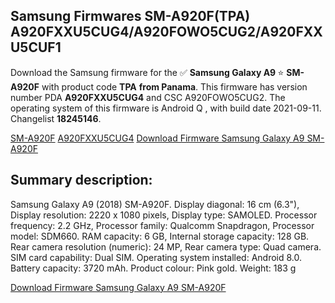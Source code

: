 <h2>Samsung Firmwares SM-A920F(TPA) A920FXXU5CUG4/A920FOWO5CUG2/A920FXXU5CUF1</h2>
Download the Samsung firmware for the ✅ <strong>Samsung Galaxy A9 </strong> ⭐ <strong>SM-A920F</strong> with product code <strong>TPA</strong> <strong> from Panama</strong>. This firmware has version number PDA <strong>A920FXXU5CUG4</strong> and CSC A920FOWO5CUG2. The operating system of this firmware is Android Q , with build date 2021-09-11. Changelist <strong>18245146</strong>.


[SM-A920F](https://samfirm.shop/samsung/model/SM-A920F)
[A920FXXU5CUG4](https://samfirm.shop/samsung/pda/A920FXXU5CUG4)
[Download Firmware Samsung Galaxy A9 SM-A920F](https://samfirm.shop/samsung/firmware/456213)
<h2>Summary description:</h2>
<p>Samsung Galaxy A9 (2018) SM-A920F. Display diagonal: 16 cm (6.3"), Display resolution: 2220 x 1080 pixels, Display type: SAMOLED. Processor frequency: 2.2 GHz, Processor family: Qualcomm Snapdragon, Processor model: SDM660. RAM capacity: 6 GB, Internal storage capacity: 128 GB. Rear camera resolution (numeric): 24 MP, Rear camera type: Quad camera. SIM card capability: Dual SIM. Operating system installed: Android 8.0. Battery capacity: 3720 mAh. Product colour: Pink gold. Weight: 183 g</p>


[Download Firmware Samsung Galaxy A9 SM-A920F](https://samfirm.shop/samsung/firmware/456213)
